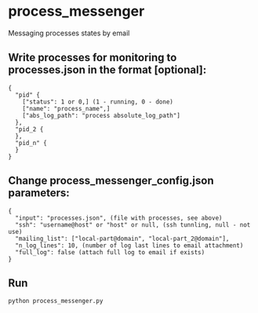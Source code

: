 # process_messenger
Messaging processes states by email

## Write processes for monitoring to processes.json in the format [optional]:
```
{
  "pid" {
    ["status": 1 or 0,] (1 - running, 0 - done)
    ["name": "process_name",]
    ["abs_log_path": "process absolute_log_path"]
  },
  "pid_2 {
  },
  "pid_n" {
  }
}
```

## Change process_messenger_config.json parameters:
```
{
  "input": "processes.json", (file with processes, see above)
  "ssh": "username@host" or "host" or null, (ssh tunnling, null - not use)
  "mailing_list": ["local-part@domain", "local-part_2@domain"],
  "n_log_lines": 10, (number of log last lines to email attachment)
  "full_log": false (attach full log to email if exists)
}
```

## Run
```
python process_messenger.py
```
